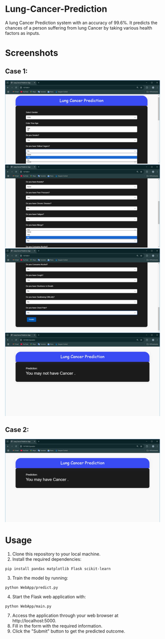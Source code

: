 # Lung-Cancer-Prediction
A lung Cancer Prediction system with an accuracy of 99.6%. It predicts the chances of a person suffering from lung Cancer
by taking various health factors as inputs.

# Screenshots
  ## Case 1:
  <p align="center">
  <img src="Screenshots/c4.jpg" alt="Home">
  <img src="Screenshots/c5.jpg" alt="Form">
  <img src="Screenshots/c6.jpg" alt="Form">
  <img src="Screenshots/c7.jpg" alt="Result">
  </p>
  
 ## Case 2:
  <p align="center">
  <img src="Screenshots/c8.jpg" alt="Result">
</p>

# Usage
1. Clone this repository to your local machine.
2. Install the required dependencies:
```
pip install pandas matplotlib Flask scikit-learn 
```
3. Train the model by running:
```
python WebApp/predict.py
```
4. Start the Flask web application with:
```
python WebApp/main.py
```
7. Access the application through your web browser at http://localhost:5000.
8. Fill in the form with the required information.
9. Click the "Submit" button to get the predicted outcome.


